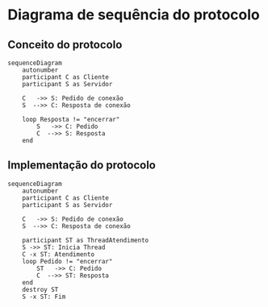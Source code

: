 # Diagrama de sequência do protocolo

## Conceito do protocolo

```mermaid
sequenceDiagram
    autonumber
    participant C as Cliente
    participant S as Servidor
    
    C   ->> S: Pedido de conexão
    S  -->> C: Resposta de conexão
    
    loop Resposta != "encerrar"
        S   ->> C: Pedido
        C  -->> S: Resposta 
    end
```

## Implementação do protocolo

```mermaid
sequenceDiagram
    autonumber
    participant C as Cliente
    participant S as Servidor

    C   ->> S: Pedido de conexão
    S  -->> C: Resposta de conexão

    participant ST as ThreadAtendimento    
    S ->> ST: Inicia Thread
    C -x ST: Atendimento
    loop Pedido != "encerrar"
        ST   ->> C: Pedido
        C  -->> ST: Resposta
    end
    destroy ST
    S -x ST: Fim
```